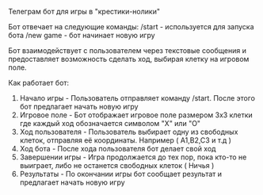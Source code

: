 Телеграм бот для игры в "крестики-нолики"

Бот отвечает на следующие команды:
/start - используется для запуска бота
/new game - бот начинает новую игру

Бот взаимодействует с пользователем через текстовые сообщения и предоставляет возможность сделать ход, выбирая клетку на игровом поле.


Как работает бот:
1)  Начало игры - Пользователь отправляет команду /start. После этого бот предлагает начать новую игру
2)  Игровое поле - Бот отображает игровое поле размером 3x3 клетки где каждый ход обозначается символом "X" или "O"
3)  Ход пользователя - Пользователь выбирает одну из свободных клеток, отправляя её координаты. Например ( A1,B2,C3 и т.д )
4)  Ход бота - После хода пользователя бот делает свой ход
5)  Завершении игры - Игра продолжается до тех пор, пока кто-то не выиграет, либо не останется свободных клеток ( Ничья )
6)  Результаты - По окончании игры бот сообщает результат и предлагает начать новую игру
